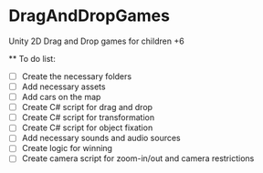 # DragAndDropGames
Unity 2D Drag and Drop games for children +6

** To do list:
- [ ] Create the necessary folders
- [ ] Add necessary assets
- [ ] Add cars on the map
- [ ] Create C# script for drag and drop
- [ ] Create C# script for transformation
- [ ] Create C# script for object fixation
- [ ] Add necessary sounds and audio sources
- [ ] Create logic for winning
- [ ] Create camera script for zoom-in/out and camera restrictions
